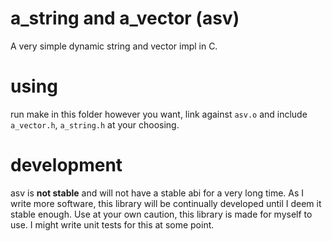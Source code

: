 # a_string and a_vector (asv)

A very simple dynamic string and vector impl in C.

# using

run make in this folder however you want, link against `asv.o` and include `a_vector.h`, `a_string.h` at your choosing.

# development

asv is **not stable** and will not have a stable abi for a very long time. As I write more software, this library will be continually developed until I deem it stable enough. Use at your own caution, this library is made for myself to use. I might write unit tests for this at some point.
